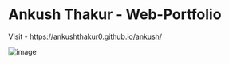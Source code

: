 # Ankush Thakur - Web-Portfolio

Visit  - https://ankushthakur0.github.io/ankush/

![image](https://user-images.githubusercontent.com/72328959/184447687-6d95427c-31f9-466b-8187-d71ce3808cb5.png)
